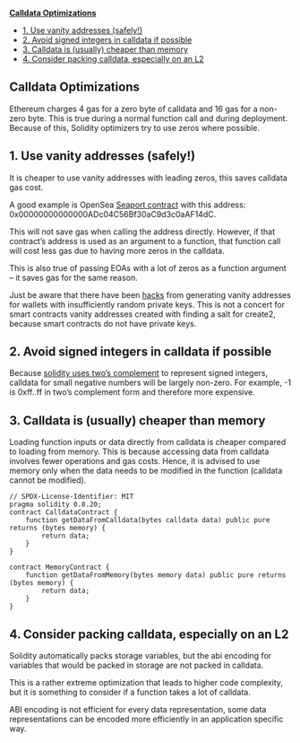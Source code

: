 [**Calldata Optimizations**](##Calldata-Optimizations)

- [1. Use vanity addresses (safely!)](##1.-Use-vanity-addresses-(safely!))
- [2. Avoid signed integers in calldata if possible](##2.-Avoid-signed-integers-in-calldata-if-possible)
- [3. Calldata is (usually) cheaper than memory](##3.-Calldata-is-(usually)-cheaper-than-memory)
- [4. Consider packing calldata, especially on an L2](##4.-Consider-packing-calldata,-especially-on-an-L2)

## Calldata Optimizations

Ethereum charges 4 gas for a zero byte of calldata and 16 gas for a non-zero byte. This is true during a normal function call and during deployment. Because of this, Solidity optimizers try to use zeros where possible.

## 1. Use vanity addresses (safely!)

It is cheaper to use vanity addresses with leading zeros, this saves calldata gas cost.

A good example is OpenSea [Seaport contract](https://etherscan.io/address/0x00000000000000adc04c56bf30ac9d3c0aaf14dc#code) with this address: 0x00000000000000ADc04C56Bf30aC9d3c0aAF14dC.

This will not save gas when calling the address directly. However, if that contract’s address is used as an argument to a function, that function call will cost less gas due to having more zeros in the calldata.

This is also true of passing EOAs with a lot of zeros as a function argument – it saves gas for the same reason.

Just be aware that there have been [hacks](https://www.halborn.com/blog/post/explained-the-profanity-address-generator-hack-september-2022) from generating vanity addresses for wallets with insufficiently random private keys. This is not a concert for smart contracts vanity addresses created with finding a salt for create2, because smart contracts do not have private keys.

## 2. Avoid signed integers in calldata if possible

Because [solidity uses two’s complement](https://www.rareskills.io/post/signed-int-solidity) to represent signed integers, calldata for small negative numbers will be largely non-zero. For example, -1 is 0xff..ff in two’s complement form and therefore more expensive.

## 3. Calldata is (usually) cheaper than memory

Loading function inputs or data directly from calldata is cheaper compared to loading from memory. This is because accessing data from calldata involves fewer operations and gas costs. Hence, it is advised to use memory only when the data needs to be modified in the function (calldata cannot be modified).

```
// SPDX-License-Identifier: MIT
pragma solidity 0.8.20;
contract CalldataContract {
    function getDataFromCalldata(bytes calldata data) public pure returns (bytes memory) {
        return data;
    }
}

contract MemoryContract {
    function getDataFromMemory(bytes memory data) public pure returns (bytes memory) {
        return data;
    }
}
```

## 4. Consider packing calldata, especially on an L2

Solidity automatically packs storage variables, but the abi encoding for variables that would be packed in storage are not packed in calldata.

This is a rather extreme optimization that leads to higher code complexity, but it is something to consider if a function takes a lot of calldata.

ABI encoding is not efficient for every data representation, some data representations can be encoded more efficiently in an application specific way.

##  

